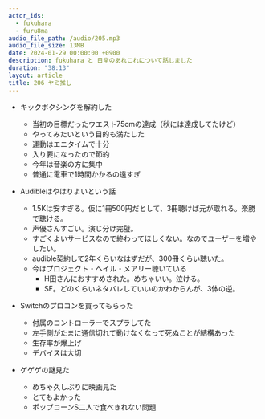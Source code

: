```yaml
---
actor_ids:
  - fukuhara
  - furu8ma
audio_file_path: /audio/205.mp3
audio_file_size: 13MB
date: 2024-01-29 00:00:00 +0900
description: fukuhara と 日常のあれこれについて話しました
duration: "38:13"
layout: article
title: 206 ヤミ推し
---
```


- キックボクシングを解約した
    - 当初の目標だったウエスト75cmの達成（秋には達成してたけど）
    - やってみたいという目的も満たした
    - 運動はエニタイムで十分
    - 入り要になったので節約
    - 今年は音楽の方に集中
    - 普通に電車で1時間かかるの遠すぎ

- Audibleはやはりよいという話
    - 1.5Kは安すぎる。仮に1冊500円だとして、3冊聴けば元が取れる。楽勝で聴ける。
    - 声優さんすごい。演じ分け完璧。
    - すごくよいサービスなので終わってほしくない。なのでユーザーを増やしたい。
    - audible契約して2年くらいなはずだが、300冊くらい聴いた。
    - 今はプロジェクト・ヘイル・メアリー聴いている
        - H田さんにおすすめされた。めちゃいい。泣ける。
        - SF。どのくらいネタバレしていいのかわからんが、3体の逆。

- Switchのプロコンを買ってもらった
    - 付属のコントローラーでスプラしてた
    - 左手側がたまに通信切れて動けなくなって死ぬことが結構あった
    - 生存率が爆上げ
    - デバイスは大切

- ゲゲゲの謎見た
    - めちゃ久しぶりに映画見た
    - とてもよかった
    - ポップコーンS二人で食べきれない問題

